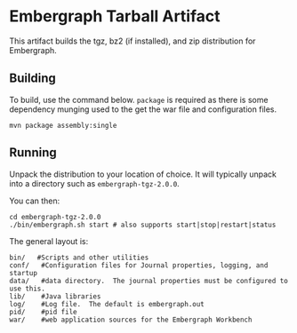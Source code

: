 # Embergraph Tarball Artifact #
This artifact builds the tgz, bz2 (if installed), and zip distribution for Embergraph.

## Building ##

To build, use the command below.  `package` is required as there is some dependency munging used to the get the war file and configuration files.

```
mvn package assembly:single
```

## Running ##
Unpack the distribution to your location of choice.  It will typically unpack into a directory such as `embergraph-tgz-2.0.0`.

You can then:

```
cd embergraph-tgz-2.0.0
./bin/embergraph.sh start # also supports start|stop|restart|status
```

The general layout is:

```
bin/   #Scripts and other utilities
conf/   #Configuration files for Journal properties, logging, and startup
data/   #data directory.  The journal properties must be configured to use this.
lib/    #Java libraries
log/    #Log file.  The default is embergraph.out
pid/    #pid file
war/    #web application sources for the Embergraph Workbench
```
